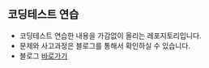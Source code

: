 
<h2>코딩테스트 연습</h2>
<ul>
  <li>코딩테스트 연습한 내용을 가감없이 올리는 레포지토리입니다.</li>
  <li>문제와 사고과정은 블로그를 통해서 확인하실 수 있습니다.</li>
  <li>블로그 <a href="https://blog.naver.com/kangactor123/222572144435">바로가기</a></li>
</ul>


